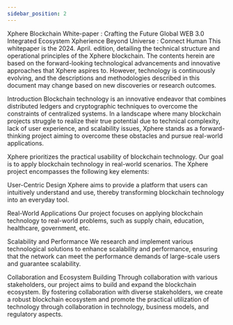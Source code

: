 ```yaml
---
sidebar_position: 2
---
```

Xphere Blockchain White-paper : Crafting the Future 
Global WEB 3.0 Integrated Ecosystem
Xpherience Beyond Universe : Connect Human
This whitepaper is the 2024. April. edition, detailing the technical structure and operational principles of the Xphere blockchain. The contents herein are based on the forward-looking technological advancements and innovative approaches that Xphere aspires to. However, technology is continuously evolving, and the descriptions and methodologies described in this document may change based on new discoveries or research outcomes.

Introduction
Blockchain technology is an innovative endeavor that combines distributed ledgers and cryptographic techniques to overcome the constraints of centralized systems. In a landscape where many blockchain projects struggle to realize their true potential due to technical complexity, lack of user experience, and scalability issues, Xphere stands as a forward-thinking project aiming to overcome these obstacles and pursue real-world applications.

Xphere prioritizes the practical usability of blockchain technology. Our goal is to apply blockchain technology in real-world scenarios. The Xphere project encompasses the following key elements:

User-Centric Design
Xphere aims to provide a platform that users can intuitively understand and use, thereby transforming blockchain technology into an everyday tool. 

Real-World Applications
Our project focuses on applying blockchain technology to real-world problems, such as supply chain, education, healthcare, government, etc. 

Scalability and Performance
We research and implement various technological solutions to enhance scalability and performance, ensuring that the network can meet the performance demands of large-scale users and guarantee scalability. 

Collaboration and Ecosystem Building
Through collaboration with various stakeholders, our project aims to build and expand the blockchain ecosystem. By fostering collaboration with diverse stakeholders, we create a robust blockchain ecosystem and promote the practical utilization of technology through collaboration in technology, business models, and regulatory aspects.